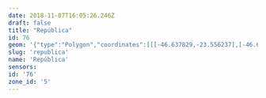 ```yaml
---
date: 2018-11-07T16:05:26.246Z
draft: false
title: "República"
id: 76
geom: '{"type":"Polygon","coordinates":[[[-46.637829,-23.556237],[-46.637459,-23.555316],[-46.637355,-23.554872],[-46.637263,-23.554803],[-46.637089,-23.554367],[-46.637082,-23.554449],[-46.636925,-23.554013],[-46.63681,-23.553434],[-46.636822,-23.55289],[-46.636899,-23.552478],[-46.637118,-23.551969],[-46.63829,-23.550362],[-46.638782,-23.549543],[-46.638785,-23.548897],[-46.638022,-23.547985],[-46.637719,-23.547367],[-46.635041,-23.543266],[-46.634378,-23.542069],[-46.634392,-23.542006],[-46.633915,-23.541314],[-46.633845,-23.541134],[-46.633671,-23.539572],[-46.633683,-23.53931],[-46.633731,-23.539292],[-46.633684,-23.539287],[-46.633647,-23.539049],[-46.633403,-23.53617],[-46.633218,-23.535879],[-46.636803,-23.535011],[-46.637283,-23.535046],[-46.640115,-23.534834],[-46.640416,-23.534893],[-46.646298,-23.539096],[-46.645113,-23.539759],[-46.645084,-23.53985],[-46.645169,-23.540086],[-46.645414,-23.540269],[-46.645419,-23.5405],[-46.645774,-23.541448],[-46.646562,-23.541437],[-46.64647,-23.540834],[-46.647862,-23.541524],[-46.648018,-23.547079],[-46.647843,-23.547732],[-46.647256,-23.548774],[-46.646776,-23.550088],[-46.646682,-23.550198],[-46.646545,-23.550767],[-46.645478,-23.553591],[-46.64529,-23.553941],[-46.644933,-23.554349],[-46.644413,-23.554694],[-46.643227,-23.555141],[-46.642955,-23.555291],[-46.642928,-23.555433],[-46.64277,-23.555343],[-46.641768,-23.555633],[-46.640026,-23.555853],[-46.639968,-23.556348],[-46.639699,-23.555911],[-46.637829,-23.556237]]]}'
slug: 'republica'
name: 'República'
sensors:
id: '76'
zone_id: '5'
---
```

		